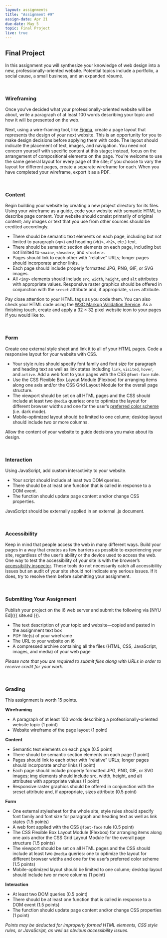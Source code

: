 ```yaml
---
layout: assignments
title: "Assignment #9"
assign-date: Apr 21
due-date: May 5
topic: Final Project
live: true
---
```


## Final Project
In this assignment you will synthesize your knowledge of web design into a new, professionally-oriented website. Potential topics include a portfolio, a social cause, a small business, and an expanded résumé.

<div class="section-break"><br></div>

### Wireframing
Once you’ve decided what your professionally-oriented website will be about, write a paragraph of at least 100 words describing your topic and how it will be presented on the web.

Next, using a wire-framing tool, like [Figma](https://www.figma.com/design/), create a page layout that represents the design of your next website. This is an opportunity for you to make design decisions before applying them with code. The layout should indicate the placement of text, images, and navigation. You need not concern yourself with specific content at this stage; instead, focus on the arrangement of compositional elements on the page. You’re welcome to use the same general layout for every page of the site; if you choose to vary the layout for different pages, create a separate wireframe for each. When you have completed your wireframe, export it as a PDF.

<div class="section-break"><br></div>

### Content
Begin building your website by creating a new project directory for its files. Using your wireframe as a guide, code your website with semantic HTML to describe page content. Your website should consist primarily of original content; any images or text that you use from other sources should be credited accordingly.

- There should be semantic text elements on each page, including but not limited to paragraph (`<p>`) and heading (`<h1>`, `<h2>`, etc.) text.
- There should be semantic section elements on each page, including but not limited to `<main>`, `<header>`, and `<footer>`.
- Pages should link to each other with “relative” URLs; longer pages should incorporate anchor links.
- Each page should include properly formatted JPG, PNG, GIF, or SVG images.
- All `<img>` elements should include `src`, `width`, `height`, and `alt` attributes with appropriate values.
Responsive raster graphics should be offered in conjunction with the `srcset` attribute and, if appropriate, `sizes` attribute.

Pay close attention to your HTML tags as you code them. You can also check your HTML code using the [W3C Markup Validation Service](https://validator.w3.org/). As a finishing touch, create and apply a 32 × 32 pixel website icon to your pages if you would like to.

<div class="section-break"><br></div>

### Form
Create one external style sheet and link it to all of your HTML pages. Code a responsive layout for your website with CSS.

- Your style rules should specify font family and font size for paragraph and heading text as well as link states including `link`, `visited`, `hover`, and `active`.
Add a web font to your pages with the CSS `@font-face` rule.
- Use the CSS Flexible Box Layout Module (Flexbox) for arranging items along one axis and/or the CSS Grid Layout Module for the overall page structure.
- The viewport should be set on all HTML pages and the CSS should include at least two `@media` queries: one to optimize the layout for different browser widths and one for the user’s [preferred color scheme](https://developer.mozilla.org/en-US/docs/Web/CSS/@media/prefers-color-scheme) (i.e. dark mode).
- Mobile-optimized layout should be limited to one column; desktop layout should include two or more columns.

Allow the content of your website to guide decisions you make about its design.

<div class="section-break"><br></div>

### Interaction
Using JavaScript, add custom interactivity to your website.

- Your script should include at least two DOM queries.
- There should be at least one function that is called in response to a DOM event.
- The function should update page content and/or change CSS properties.

JavaScript should be externally applied in an external .js document.

<div class="section-break"><br></div>

### Accessibility
Keep in mind that people access the web in many different ways. Build your pages in a way that creates as few barriers as possible to experiencing your site, regardless of the user’s ability or the device used to access the web. One way to test the accessibility of your site is with the browser’s [accessibility inspector](https://developer.mozilla.org/en-US/docs/Tools/Accessibility_inspector). These tools do not necessarily catch all accessibility issues but an audit of your site should not indicate any serious issues. If it does, try to resolve them before submitting your assignment.

<div class="section-break"><br></div>

### Submitting Your Assignment
Publish your project on the i6 web server and submit the following via [NYU Ed]({{ site.ed }}).

- The text description of your topic and website—copied and pasted in the assignment text box
- PDF file(s) of your wireframe
- The URL to your website on i6
- A compressed archive containing all the files (HTML, CSS, JavaScript, images, and media) of your web page

*Please note that you are required to submit files along with URLs in order to receive credit for your work.*

<div class="section-break"><br></div>

### Grading
This assignment is worth 15 points.

**Wireframing**  
- A paragraph of at least 100 words describing a professionally-oriented website topic (1 point)
- Website wireframe of the page layout (1 point)

**Content**
- Semantic text elements on each page (0.5 point)
- There should be semantic section elements on each page (1 point)
- Pages should link to each other with “relative” URLs; longer pages should incorporate anchor links (1 point)
- Each page should include properly formatted JPG, PNG, GIF, or SVG images; img elements should include src, width, height, and alt attributes with appropriate values (1 point)
- Responsive raster graphics should be offered in conjunction with the srcset attribute and, if appropriate, sizes attribute (0.5 point)

**Form**
- One external stylesheet for the whole site; style rules should specify font family and font size for paragraph and heading text as well as link states (1.5 points)
- A web font applied with the CSS `@font-face` rule (0.5 point)
- The CSS Flexible Box Layout Module (Flexbox) for arranging items along one axis and/or the CSS Grid Layout Module for the overall page structure (1.5 points)
- The viewport should be set on all HTML pages and the CSS should include at least two `@media` queries: one to optimize the layout for different browser widths and one for the user’s preferred color scheme (1.5 points)
- Mobile-optimized layout should be limited to one column; desktop layout should include two or more columns (1 point)

**Interaction**
- At least two DOM queries (0.5 point)
- There should be at least one function that is called in response to a DOM event (1.5 points)
- The function should update page content and/or change CSS properties (1 point)


*Points may be deducted for improperly formed HTML elements, CSS style rules, or JavaScript, as well as obvious accessibility issues.*